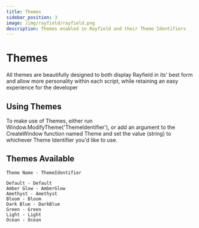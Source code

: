 ```yaml
---
title: Themes
sidebar_position: 3
image: /img/rayfield/rayfield.png
description: Themes enabled in Rayfield and their Theme Identifiers
---
```


# Themes
All themes are beautifully designed to both display Rayfield in its' best form and allow more personality within each script, while retaining an easy experience for the developer

## Using Themes
To make use of Themes, either run Window.ModifyTheme('ThemeIdentifier'), or add an argument to the CreateWindow function named Theme and set the value (string) to whichever Theme Identifier you'd like to use.

## Themes Available

```
Theme Name - ThemeIdentifier

Default - Default
Amber Glow - AmberGlow
Amethyst - Amethyst
Bloom - Bloom
Dark Blue - DarkBlue
Green - Green
Light - Light
Ocean - Ocean
```
